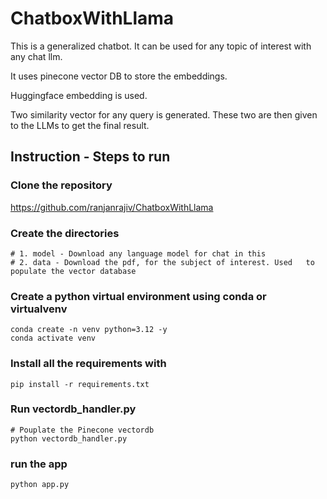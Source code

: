 # ChatboxWithLlama

This is a generalized chatbot. It can be used for any topic of interest with any chat llm.

It uses pinecone vector DB to store the embeddings.

Huggingface embedding is used.

Two similarity vector for any query is generated. These two are then given to the LLMs to get the final result.

## Instruction - Steps to run

### Clone the repository
https://github.com/ranjanrajiv/ChatboxWithLlama


### Create the directories
    # 1. model - Download any language model for chat in this
    # 2. data - Download the pdf, for the subject of interest. Used   to populate the vector database

### Create a python virtual environment using conda or virtualvenv
    conda create -n venv python=3.12 -y
    conda activate venv

### Install all the requirements with
    pip install -r requirements.txt


### Run vectordb_handler.py
    # Pouplate the Pinecone vectordb
    python vectordb_handler.py

### run the app
    python app.py

